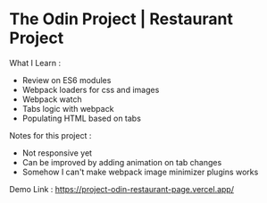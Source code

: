 # The Odin Project | Restaurant Project

What I Learn :

- Review on ES6 modules
- Webpack loaders for css and images
- Webpack watch
- Tabs logic with webpack
- Populating HTML based on tabs

Notes for this project :

- Not responsive yet
- Can be improved by adding animation on tab changes
- Somehow I can't make webpack image minimizer plugins works

Demo Link : https://project-odin-restaurant-page.vercel.app/
